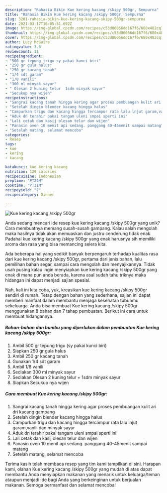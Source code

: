 ```yaml
---
description: "Rahasia Bikin Kue kering kacang /skipy 500gr, Sempurna"
title: "Rahasia Bikin Kue kering kacang /skipy 500gr, Sempurna"
slug: 3201-rahasia-bikin-kue-kering-kacang-skipy-500gr-sempurna
date: 2021-03-17T16:05:51.692Z
image: https://img-global.cpcdn.com/recipes/c53d86066dd167f6/680x482cq70/kue-kering-kacang-skipy-500gr-foto-resep-utama.jpg
thumbnail: https://img-global.cpcdn.com/recipes/c53d86066dd167f6/680x482cq70/kue-kering-kacang-skipy-500gr-foto-resep-utama.jpg
cover: https://img-global.cpcdn.com/recipes/c53d86066dd167f6/680x482cq70/kue-kering-kacang-skipy-500gr-foto-resep-utama.jpg
author: Lucy McGuire
ratingvalue: 3.6
reviewcount: 11
recipeingredient:
- "500 gr tepung trigu sy pakai kunci biri"
- "250 gr gula halus"
- "250 gr kacang tanah"
- "1/4 sdt garam"
- "1/8 vanili"
- "300 ml minyak sayur"
- " Olesan 2 kuning telur  1sdm minyak sayur"
- "Secukup nya wijen"
recipeinstructions:
- "Sangrai kacang tanah hingga kering agar proses pembuangan kulit ari dri kacang gampang"
- "Setelah dingin blender kacang hingga halus"
- "Campurkan trigu dan kacang hingga tercampur rata lalu lnjut garam,vanili dan minyak sayur"
- "Aduk dn terahir pakai tangam uleni smpai sperti ini"
- "Lali cetak dan kasij olesan telur dan wijen"
- "Panasin oven 10 menit api sedang. panggang 40-45menit sampai matang"
- "Setelah matang, selamat mencoba"
categories:
- Resep
tags:
- kue
- kering
- kacang

katakunci: kue kering kacang 
nutrition: 129 calories
recipecuisine: Indonesian
preptime: "PT24M"
cooktime: "PT31M"
recipeyield: "2"
recipecategory: Dinner

---
```



![Kue kering kacang /skipy 500gr](https://img-global.cpcdn.com/recipes/c53d86066dd167f6/680x482cq70/kue-kering-kacang-skipy-500gr-foto-resep-utama.jpg)

Anda sedang mencari ide resep kue kering kacang /skipy 500gr yang unik? Cara membuatnya memang susah-susah gampang. Kalau salah mengolah maka hasilnya tidak akan memuaskan dan justru cenderung tidak enak. Padahal kue kering kacang /skipy 500gr yang enak harusnya sih memiliki aroma dan rasa yang bisa memancing selera kita.

Ada beberapa hal yang sedikit banyak berpengaruh terhadap kualitas rasa dari kue kering kacang /skipy 500gr, pertama dari jenis bahan, lalu pemilihan bahan segar, sampai cara mengolah dan menyajikannya. Tidak usah pusing kalau ingin menyiapkan kue kering kacang /skipy 500gr yang enak di mana pun anda berada, karena asal sudah tahu triknya maka hidangan ini dapat menjadi sajian spesial.




Nah, kali ini kita coba, yuk, kreasikan kue kering kacang /skipy 500gr sendiri di rumah. Tetap dengan bahan yang sederhana, sajian ini dapat memberi manfaat dalam membantu menjaga kesehatan tubuhmu sekeluarga. Anda bisa membuat Kue kering kacang /skipy 500gr menggunakan 8 bahan dan 7 tahap pembuatan. Berikut ini cara untuk membuat hidangannya.

<!--inarticleads1-->

##### Bahan-bahan dan bumbu yang diperlukan dalam pembuatan Kue kering kacang /skipy 500gr:

1. Ambil 500 gr tepung trigu (sy pakai kunci biri)
1. Siapkan 250 gr gula halus
1. Ambil 250 gr kacang tanah
1. Gunakan 1/4 sdt garam
1. Ambil 1/8 vanili
1. Sediakan 300 ml minyak sayur
1. Sediakan  Olesan 2 kuning telur + 1sdm minyak sayur
1. Siapkan Secukup nya wijen




<!--inarticleads2-->

##### Cara membuat Kue kering kacang /skipy 500gr:

1. Sangrai kacang tanah hingga kering agar proses pembuangan kulit ari dri kacang gampang
1. Setelah dingin blender kacang hingga halus
1. Campurkan trigu dan kacang hingga tercampur rata lalu lnjut garam,vanili dan minyak sayur
1. Aduk dn terahir pakai tangam uleni smpai sperti ini
1. Lali cetak dan kasij olesan telur dan wijen
1. Panasin oven 10 menit api sedang. panggang 40-45menit sampai matang
1. Setelah matang, selamat mencoba




Terima kasih telah membaca resep yang tim kami tampilkan di sini. Harapan kami, olahan Kue kering kacang /skipy 500gr yang mudah di atas dapat membantu Anda menyiapkan makanan yang menarik untuk keluarga/teman ataupun menjadi ide bagi Anda yang berkeinginan untuk berjualan makanan. Semoga bermanfaat dan selamat mencoba!
